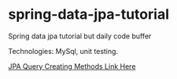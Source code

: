 # spring-data-jpa-tutorial
Spring data jpa tutorial but daily code buffer

Technologies: MySql, unit testing. 

 [JPA Query Creating Methods Link Here](https://docs.spring.io/spring-data/jpa/reference/jpa/query-methods.html)

